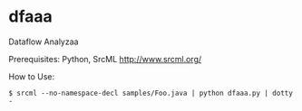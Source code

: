 # dfaaa

Dataflow Analyzaa

Prerequisites: Python, SrcML http://www.srcml.org/

How to Use:

    $ srcml --no-namespace-decl samples/Foo.java | python dfaaa.py | dotty -


